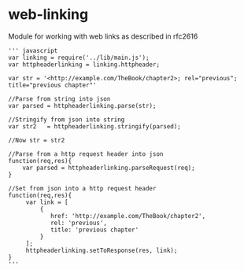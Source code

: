 web-linking
===========

Module for working with web links as described in rfc2616

	''' javascript
    var linking = require('../lib/main.js');
    var httpheaderlinking = linking.httpheader;

    var str = '<http://example.com/TheBook/chapter2>; rel="previous"; title="previous chapter"'

    //Parse from string into json
    var parsed = httpheaderlinking.parse(str);    	

    //Stringify from json into string
    var str2   = httpheaderlinking.stringify(parsed);   

    //Now str = str2

    //Parse from a http request header into json
    function(req,res){
    	var parsed = httpheaderlinking.parseRequest(req);    	
    }

    //Set from json into a http request header
    function(req,res){
    	 var link = [
             {
                href: 'http://example.com/TheBook/chapter2',
                rel: 'previous',
                title: 'previous chapter'
             }
         ];
         httpheaderlinking.setToResponse(res, link);    	
    }
    '''